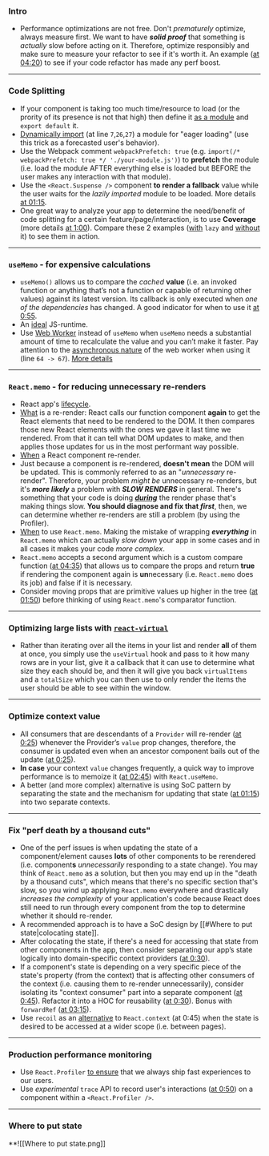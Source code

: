 ### Intro
- Performance optimizations are not free. Don't *prematurely* optimize, always measure first. We want to have ***solid proof*** that something is *actually* slow before acting on it. Therefore, optimize responsibly and make sure to measure your refactor to see if it's worth it. An example ([at 04:20](https://epicreact.dev/modules/react-performance/optimize-context-value-solution)) to see if your code refactor has made any perf boost.
-------------

### Code Splitting
- If your component is taking too much time/resource to load (or the prority of its presence is not that high) then define it [as a module](https://github.com/HelpMe-Pls/react-performance/blob/master/src/globe/index.js) and `export default` it.
- [Dynamically import](https://github.com/HelpMe-Pls/react-performance/blob/master/src/final/01.extra-1.js) (at line `7`,`26`,`27`) a module for "eager loading" (use this trick as a forecasted user's behavior).
- Use the Webpack comment `webpackPrefetch: true` (e.g. `import(/* webpackPrefetch: true */ './your-module.js')`) to **prefetch** the module (i.e. load the module AFTER everything else is loaded but BEFORE the user makes any interaction with that module).
- Use the `<React.Suspense />` component **to render a fallback** value while the user waits for the *lazily imported* module to be loaded. More details [at 01:15](https://epicreact.dev/modules/react-performance/code-splitting-suspense-position).
- One great way to analyze your app to determine the need/benefit of code splitting for a certain feature/page/interaction, is to use **Coverage** (more details [at 1:00](https://epicreact.dev/modules/react-performance/code-splitting-coverage-tool)). Compare these 2 examples ([with](https://github.com/HelpMe-Pls/react-performance/blob/master/src/final/01.js) `lazy` and [without](https://github.com/HelpMe-Pls/react-performance/blob/master/src/exercise/01.js) it) to see them in action. 
---

### `useMemo` - for expensive calculations
- `useMemo()` allows us to compare the *cached* **value** (i.e. an invoked function or anything that’s not a function or capable of returning other values) against its latest version. Its callback is only executed when *one of the dependencies* has changed. A good indicator for when to use it [at 0:55](https://epicreact.dev/modules/react-performance/usememo-for-expensive-calculations-solution). 
- An [ideal](https://epicreact.dev/modules/react-performance/usememo-for-expensive-calculations-extra-credit-solution-1) JS-runtime.
- Use [Web Worker](https://github.com/HelpMe-Pls/react-performance/blob/master/src/workerized-filter-cities.js) instead of `useMemo` when `useMemo` needs a substantial amount of time to recalculate the value and you can’t make it faster. Pay attention to the [asynchronous nature](https://github.com/HelpMe-Pls/react-performance/blob/master/src/final/02.extra-2.js) of the web worker when using it (line `64 -> 67`). [More details](https://epicreact.dev/modules/react-performance/usememo-for-expensive-calculations-extra-credit-solution-2)
---

### `React.memo` - for reducing **unnecessary** re-renders
- React app's [lifecycle](https://epicreact.dev/modules/react-performance/reactmemo-for-reducing-re-renders-intro).
- [What](https://kentcdodds.com/blog/fix-the-slow-render-before-you-fix-the-re-render#what-is-a-re-render) is a re-render: React calls our function component **again** to get the React elements that need to be rendered to the DOM. It then compares those new React elements with the ones we gave it last time we rendered. From that it can tell what DOM updates to make, and then applies those updates for us in the most performant way possible.
- [When](https://www.developerway.com/posts/react-re-renders-guide#part2) a React component re-render.
- Just because a component is re-rendered, **doesn't mean** the DOM will be updated. This is commonly referred to as an "*unnecessary* re-render". Therefore, your problem *might be* unnecessary re-renders, but it's ***more likely*** a problem with ***SLOW RENDERS*** in general. There's something that your code is doing ***[during](https://kentcdodds.com/blog/fix-the-slow-render-before-you-fix-the-re-render#slow-renders)*** the render phase that's making things slow. **You should diagnose and fix that *first***, then, we can determine whether re-renders are still a problem (by using the Profiler).
- [When](https://kentcdodds.com/blog/usememo-and-usecallback#reactmemo-and-friends) to use `React.memo`. Making the mistake of wrapping ***everything*** in `React.memo` which can actually *slow down* your app in some cases and in all cases it makes your code *more complex*.
- `React.memo` accepts a second argument which is a custom compare function ([at 04:35](https://epicreact.dev/modules/react-performance/reactmemo-for-reducing-re-renders-extra-credit-solution-1)) that allows us to compare the props and return **true** if rendering the component again is **un**necessary (i.e. `React.memo` does its job) and false if it is necessary.
- Consider moving props that are primitive values up higher in the tree ([at 01:50](https://epicreact.dev/modules/react-performance/reactmemo-for-reducing-re-renders-extra-credit-solution-2)) before thinking of using `React.memo`'s comparator function.
---

### Optimizing large lists with [`react-virtual`](https://react-virtual.tanstack.com/docs/overview)
- Rather than iterating over all the items in your list and render **all** of them at once, you simply use the `useVirtual` hook and pass to it how many rows are in your list, give it a callback that it can use to determine what size they each should be, and then it will give you back `virtualItems` and a `totalSize` which you can then use to only render the items the user should be able to see within the window.
---

### Optimize context value
- All consumers that are descendants of a `Provider` will re-render ([at 0:25](https://epicreact.dev/modules/react-performance/optimize-context-value-solution)) whenever the Provider’s `value` prop changes, therefore, the consumer is updated even when an ancestor component bails out of the update ([at 0:25](https://epicreact.dev/modules/react-performance/optimize-context-value-extra-credit-solution-1)).
- **In case** your context `value` changes frequently, a quick way to improve performance is to memoize it ([at 02:45](https://epicreact.dev/modules/react-performance/optimize-context-value-solution)) with `React.useMemo`.
- A better (and more complex) alternative is using SoC pattern by separating the state and the mechanism for updating that state ([at 01:15](https://epicreact.dev/modules/react-performance/optimize-context-value-extra-credit-solution-1)) into two separate contexts.
---

### Fix "perf death by a thousand cuts"
- One of the perf issues is when updating the state of a component/element causes **lots** of other components to be rerendered (i.e. component**s** *unnecessarily* responding to a state change). You may think of `React.memo` as a solution, but then you may end up in the "death by a thousand cuts", which means that there's no specific section that's slow, so you wind up applying `React.memo` everywhere and drastically *increases the complexity* of your application's code because React does still need to run through every component from the top to determine whether it should re-render.
- A recommended approach is to have a SoC design by [[#Where to put state|colocating state]].
- After colocating the state, if there's a need for accessing that state from other components in the app, then consider separating our app’s state logically into domain-specific context providers ([at 0:30](https://epicreact.dev/modules/react-performance/fix-perf-death-by-a-thousand-cuts-extra-credit-solution-1)).
- If a component's state is depending on a very specific piece of the state's property (from the context) that is affecting other consumers of the context (i.e. causing them to re-render unnecessarily), consider isolating its "context consumer" part into a separate component ([at 0:45](https://epicreact.dev/modules/react-performance/fix-perf-death-by-a-thousand-cuts-extra-credit-solution-2)). Refactor it into a HOC for reusability ([at 0:30](https://epicreact.dev/modules/react-performance/fix-perf-death-by-a-thousand-cuts-extra-credit-solution-3)). Bonus with `forwardRef` ([at 03:15](https://epicreact.dev/modules/react-performance/fix-perf-death-by-a-thousand-cuts-extra-credit-solution-3)).
- Use `recoil` as an [alternative](https://epicreact.dev/modules/react-performance/fix-perf-death-by-a-thousand-cuts-extra-credit-solution-4) to `React.context` (at 0:45) when the state is desired to be accessed at a wider scope (i.e. between pages). 
---

### Production performance monitoring
- Use `React.Profiler` [to ensure](https://epicreact.dev/modules/react-performance/production-performance-monitoring-solution) that we always ship fast experiences to our users.
- Use *experimental* `trace` API to record user's interactions ([at 0:50](https://epicreact.dev/modules/react-performance/production-performance-monitoring-extra-credit-solution-1)) on a component within a `<React.Profiler />`.
---

### Where to put state

**![[Where to put state.png]]